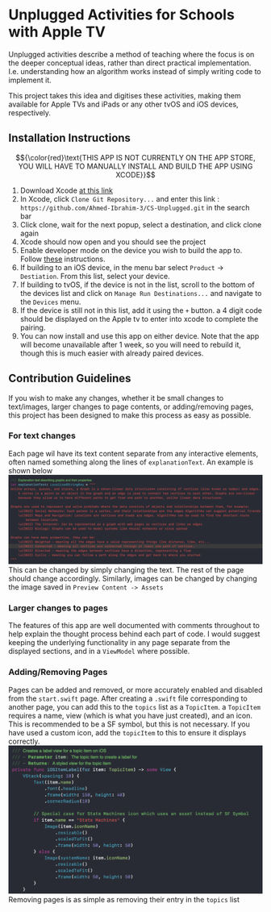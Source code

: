 # Unplugged Activities for Schools with Apple TV

Unplugged activities describe a method of teaching where the focus is on the deeper conceptual ideas, rather than direct practical implementation. I.e. understanding how an algorithm works instead of simply writing code to implement it.

This project takes this idea and digitises these activities, making them available for Apple TVs and iPads or any other tvOS and iOS devices, respectively. 

## Installation Instructions

$${\color{red}\text{THIS APP IS NOT CURRENTLY ON THE APP STORE, YOU WILL HAVE TO MANUALLY INSTALL AND BUILD THE APP USING XCODE}}$$

1. Download Xcode [at this link](https://apps.apple.com/us/app/xcode/id497799835?mt=12)
2. In Xcode, click `Clone Git Repository...` and enter this link : `https://github.com/Ahmed-Ibrahim-3/CS-Unplugged.git` in the search bar
3. Click clone, wait for the next popup, select a destination, and click clone again
4. Xcode should now open and you should see the project
5. Enable developer mode on the device you wish to build the app to. Follow [these](https://developer.apple.com/documentation/xcode/enabling-developer-mode-on-a-device) instructions.
6. If building to an iOS device, in the menu bar select `Product` -> `Destiation`. From this list, select your device.
7. If building to tvOS, if the device is not in the list, scroll to the bottom of the devices list and click on `Manage Run Destinations...` and navigate to the `Devices` menu.
8. If the device is still not in this list, add it using the `+` button. a 4 digit code should be displayed on the Apple tv to enter into xcode to complete the pairing.
9. You can now install and use this app on either device. Note that the app will become unavailable after 1 week, so you will need to rebuild it, though this is much easier with already paired devices.

## Contribution Guidelines

If you wish to make any changes, whether it be small changes to text/images, larger changes to page contents, or adding/removing pages, this project has been designed to make this process as easy as possible.

### For text changes

Each page wil have its text content separate from any interactive elements, often named something along the lines of `explanationText`. An example is shown below
![alt text](image.png)
This can be changed by simply changing the text. The rest of the page should change accordingly.
Similarly, images can be changed by changing the image saved in `Preview Content -> Assets`

### Larger changes to pages

The features of this app are well documented with comments throughout to help explain the thought process behind each part of code. I would suggest keeping the underlying functionality in any page separate from the displayed sections, and in a `ViewModel` where possible. 

### Adding/Removing Pages

Pages can be added and removed, or more accurately enabled and disabled from the `start.swift` page. After creating a `.swift` file corresponding to another page, you can add this to the `topics` list as a `TopicItem`. a `TopicItem` requires a name, view (which is what you have just created), and an icon. This is recommended to be a SF symbol, but this is not necessary. If you have used a custom icon, add the `topicItem` to this to ensure it displays correctly.
![alt text](image-1.png)
Removing pages is as simple as removing their entry in the `topics` list
